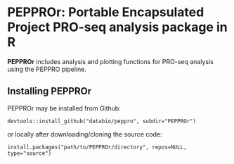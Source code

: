 # PEPPROr: Portable Encapsulated Project PRO-seq analysis package in R

**PEPPROr** includes analysis and plotting functions for PRO-seq analysis using the PEPPRO pipeline.

## Installing PEPPROr
PEPPROr may be installed from Github:

```
devtools::install_github("databio/peppro", subdir="PEPPROr")
```

or locally after downloading/cloning the source code:

```
install.packages("path/to/PEPPROr/directory", repos=NULL, type="source")
```
